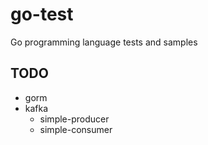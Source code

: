 # go-test
Go programming language tests and samples

## TODO
- gorm
- kafka
    - simple-producer
    - simple-consumer
